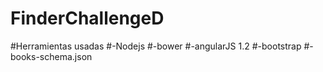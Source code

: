 # FinderChallengeD
#Herramientas usadas
#-Nodejs
#-bower
#-angularJS 1.2
#-bootstrap
#-books-schema.json
